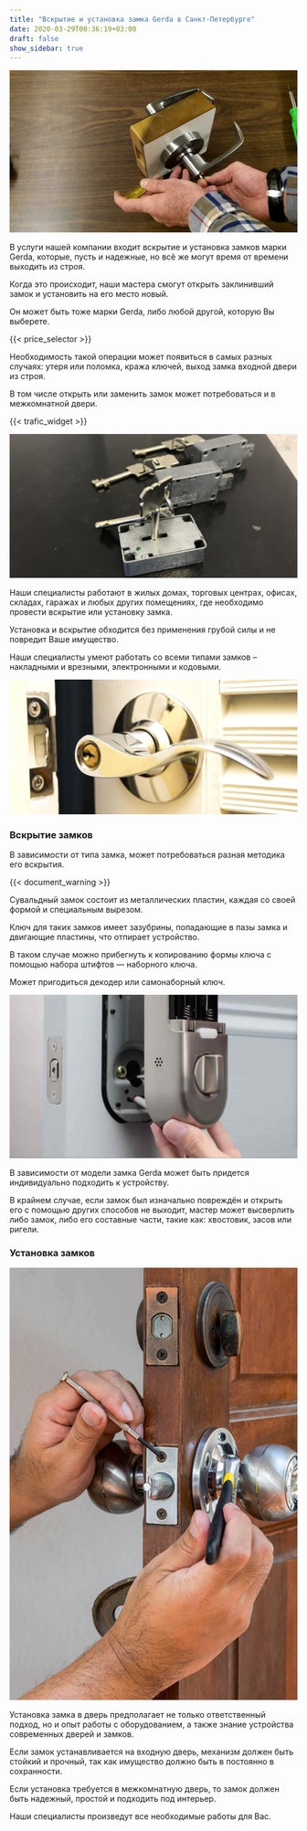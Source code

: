 ```yaml
---
title: "Вскрытие и установка замка Gerda в Санкт-Петербурге"
date: 2020-03-29T00:36:19+03:00
draft: false
show_sidebar: true
---
```


![вскрытие и установка замков](door_open.jpg)

В услуги нашей компании входит вскрытие и установка замков марки Gerda, которые, пусть и надежные, но всё же могут время от времени выходить из строя. 

Когда это происходит, наши мастера смогут открыть заклинивший замок и установить на его место новый. 

Он может быть тоже марки Gerda, либо любой другой, которую Вы выберете.

{{< price_selector >}}

Необходимость такой операции может появиться в самых разных случаях: утеря или поломка, кража ключей, выход замка входной двери из строя. 

В том числе открыть или заменить замок может потребоваться и в межкомнатной двери.

{{< trafic_widget >}}

![вскрытие и установка замков](lock.jpg)

Наши специалисты работают в жилых домах, торговых центрах, офисах, складах, гаражах и любых других помещениях, где необходимо провести вскрытие или установку замка. 

Установка и вскрытие обходится без применения грубой силы и не повредит Ваше имущество.

Наши специалисты умеют работать со всеми типами замков – накладными и врезными, электронными и кодовыми.

![вскрытие и установка замков](doorlock.jpg)

### Вскрытие замков

В зависимости от типа замка, может потребоваться разная методика его вскрытия.

{{< document_warning >}}

Сувальдный замок состоит из металлических пластин, каждая со своей формой и специальным вырезом. 

Ключ для таких замков имеет зазубрины, попадающие в пазы замка и двигающие пластины, что отпирает устройство. 

В таком случае можно прибегнуть к копированию формы ключа с помощью набора штифтов — наборного ключа. 

Может пригодиться декодер или самонаборный ключ.

![вскрытие и установка замков](instlock.jpg)

В зависимости от модели замка Gerda может быть придется индивидуально подходить к устройству. 

В крайнем случае, если замок был изначально повреждён и открыть его с помощью других способов не выходит, мастер может высверлить либо замок, либо его составные части, такие как: хвостовик, засов или ригели.

### Установка замков

![вскрытие и установка замков](inst.jpg)

Установка замка в дверь предполагает не только ответственный подход, но и опыт работы с оборудованием, а также знание устройства современных дверей и замков. 

Если замок устанавливается на входную дверь, механизм должен быть стойкий и прочный, так как имущество должно быть в постоянно в сохранности. 

Если установка требуется в межкомнатную дверь, то замок должен быть надежный, простой и подходить под интерьер. 

Наши специалисты произведут все необходимые работы для Вас.

